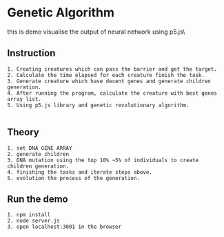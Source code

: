 # Genetic Algorithm
this is demo visualise the output of neural network using p5.js\

## Instruction

```
1. Creating creatures which can pass the barrier and get the target.
2. Calculate the time elapsed for each creature finish the task.
3. Generate creature which have decent genes and generate children generation.
4. After running the program, calculate the creature with best genes array list.
5. Using p5.js library and genetic revolutionary algorithm.


```
## Theory
```
1. set DNA GENE ARRAY
2. generate children
3. DNA mutation using the top 10% ~5% of individuals to create children generation.
4. finishing the tasks and iterate steps above. 
5. evolution the process of the generation.

```
## Run the demo

```
1. npm install
2. node server.js
3. open localhost:3001 in the browser
